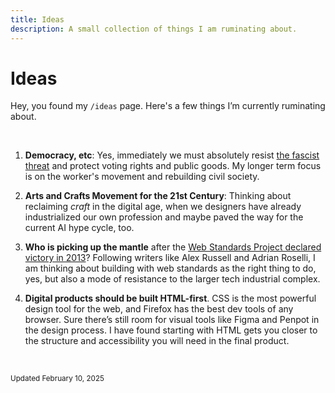 ```yaml
---
title: Ideas
description: A small collection of things I am ruminating about.
---
```


# Ideas

Hey, you found my <code>/ideas</code> page. Here's a few things I’m currently ruminating about.

&nbsp;

1. **Democracy, etc**: Yes, immediately we must absolutely resist [the fascist threat](/notes/2024-03-17-fascist-threat.html) and protect voting rights and public goods. My longer term focus is on the worker's movement and rebuilding civil society.

2. **Arts and Crafts Movement for the 21st Century**: Thinking about reclaiming _craft_ in the digital age, when we designers have already industrialized our own profession and maybe paved the way for the current AI hype cycle, too.

3. **Who is picking up the mantle** after the [Web Standards Project declared victory in 2013](https://www.webstandards.org/2013/03/01/our-work-here-is-done/index.html)? Following writers like Alex Russell and Adrian Roselli, I am thinking about building with web standards as the right thing to do, yes, but also a mode of resistance to the larger tech industrial complex.

4. **Digital products should be built HTML-first**. CSS is the most powerful design tool for the web, and Firefox has the best dev tools of any browser. Sure there’s still room for visual tools like Figma and Penpot in the design process. I have found starting with HTML gets you closer to the structure and accessibility you will need in the final product.

&nbsp;

<small>Updated February 10, 2025</small>

